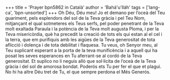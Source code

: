 +++
title = 'Prayer bpn5862 in Català'
author = 'Bahá'u'lláh'
tags = ['lang-ca', 'bpn-unsorted']
+++
Oh Déu, Déu meu! Jo et demano per l’oceà del Teu guariment, pels esplendors del sol de la Teva gràcia i pel Teu Nom, mitjançant el qual sotmeteres els Teus serfs, pel poder penetrant de la Teva molt exaltada Paraula i la potència de la Teva molt augusta Ploma, i per la Teva misericòrdia, què ha precedit la creació de tots els qui estan al el cel i la terra, que em purifiquis amb les aigües de la Teva generositat de tota aflicció i dolença i de tota debilitat i flaquesa. 
Tu veus, oh Senyor meu, al Teu suplicant esperant a la porta de la teva munificència i a aquell qui ha posat les seves esperances en Tu aferrant-se al cordó de la Teva generositat. Et suplico no li neguis allò que sol·licita de l’oceà de la Teva gràcia i del sol de amorosa bondat.
Poderós ets Tu per fer el que et plagui. No hi ha altre Déu tret de Tu, el que sempre perdona el Més Generós.
